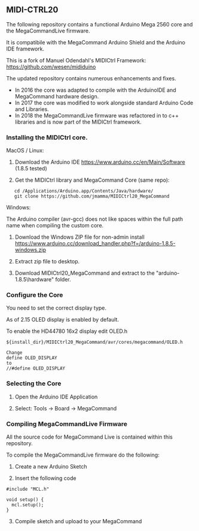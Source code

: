 ## MIDI-CTRL20

The following repository contains a functional Arduino Mega 2560 core and the MegaCommandLive firmware.

It is compatibile with the MegaCommand Arduino Shield and the Arduino IDE framework.

This is a fork of Manuel Odendahl's MIDICtrl Framework:
https://github.com/wesen/mididuino

The updated repository contains numerous enhancements and fixes.

- In 2016 the core was adapted to compile with the ArduinoIDE and MegaCommand hardware design.
- In 2017 the core was modified to work alongside standard Arduino Code and Libraries.
- In 2018 the MegaCommandLive firmware was refactored in to c++ libraries and is now
part of the MIDICtrl framework.

### Installing the MIDICtrl core.

MacOS / Linux: 

1) Download the Arduino IDE https://www.arduino.cc/en/Main/Software (1.8.5 tested)

2) Get the MIDICtrl library and MegaCommand Core (same repo):
```
   cd /Applications/Arduino.app/Contents/Java/hardware/
   git clone https://github.com/jmamma/MIDICtrl20_MegaCommand
```
Windows:

The Arduino compiler (avr-gcc) does not like spaces within the full path name when compiling the custom core.

1) Download the Windows ZIP file for non-admin install
https://www.arduino.cc/download_handler.php?f=/arduino-1.8.5-windows.zip

2) Extract zip file to desktop.

3) Download MIDICtrl20_MegaCommand and extract to the "arduino-1.8.5\hardware\" folder.


### Configure the Core

You need to set the correct display type.

As of 2.15 OLED display is enabled by default.

To enable the HD44780 16x2 display edit OLED.h
```
${install_dir}/MIDICtrl20_MegaCommand/avr/cores/megacommand/OLED.h

Change
define OLED_DISPLAY
to
//#define OLED_DISPLAY

```

### Selecting the Core

1) Open the Arduino IDE Application

2) Select: Tools -> Board -> MegaCommand

### Compiling MegaCommandLive Firmware

All the source code for MegaCommand Live is contained within this repository.

To compile the MegaCommandLive firmware do the following:

1) Create a new Arduino Sketch

2) Insert the following code

```
#include "MCL.h"

void setup() {
  mcl.setup();
}
```
3) Compile sketch and upload to your MegaCommand

